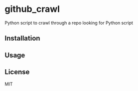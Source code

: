 # github_crawl
Python script to crawl through a repo looking for Python script

## Installation

## Usage


## License
MIT
